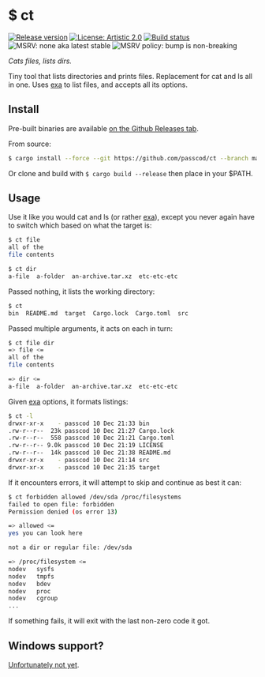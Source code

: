 # $ ct

[![Release version](https://flat.badgen.net/github/release/passcod/ct/stable)](https://github.com/passcod/ct/releases)
[![License: Artistic 2.0](https://flat.badgen.net/github/license/passcod/ct)](./LICENSE)
[![Build status](https://flat.badgen.net/travis/passcod/ct/main)](https://travis-ci.com/passcod/ct)
![MSRV: none aka latest stable](https://flat.badgen.net/badge/MSRV/latest%20stable/purple)
![MSRV policy: bump is non-breaking](https://flat.badgen.net/badge/MSRV%20policy/non-breaking/orange)

_Cats files, lists dirs._

Tiny tool that lists directories and prints files. Replacement for cat and ls
all in one. Uses [exa] to list files, and accepts all its options.

[exa]: https://the.exa.website

## Install

Pre-built binaries are available [on the Github Releases tab](https://github.com/passcod/ct/releases).

From source:

```bash
$ cargo install --force --git https://github.com/passcod/ct --branch main
```

Or clone and build with `$ cargo build --release` then place in your $PATH.

## Usage

Use it like you would cat and ls (or rather [exa]), except you never again have
to switch which based on what the target is:

```bash
$ ct file
all of the
file contents

$ ct dir
a-file  a-folder  an-archive.tar.xz  etc-etc-etc
```

Passed nothing, it lists the working directory:

```bash
$ ct
bin  README.md  target  Cargo.lock  Cargo.toml  src
```

Passed multiple arguments, it acts on each in turn:

```bash
$ ct file dir
=> file <=
all of the
file contents

=> dir <=
a-file  a-folder  an-archive.tar.xz  etc-etc-etc
```

Given [exa] options, it formats listings:

```bash
$ ct -l
drwxr-xr-x    - passcod 10 Dec 21:33 bin
.rw-r--r--  23k passcod 10 Dec 21:27 Cargo.lock
.rw-r--r--  558 passcod 10 Dec 21:21 Cargo.toml
.rw-r--r-- 9.0k passcod 10 Dec 21:19 LICENSE
.rw-r--r--  14k passcod 10 Dec 21:38 README.md
drwxr-xr-x    - passcod 10 Dec 21:14 src
drwxr-xr-x    - passcod 10 Dec 21:35 target
```

If it encounters errors, it will attempt to skip and continue as best it can:

```bash
$ ct forbidden allowed /dev/sda /proc/filesystems
failed to open file: forbidden
Permission denied (os error 13)

=> allowed <=
yes you can look here

not a dir or regular file: /dev/sda

=> /proc/filesystem <=
nodev   sysfs
nodev   tmpfs
nodev   bdev
nodev   proc
nodev   cgroup
...
```

If something fails, it will exit with the last non-zero code it got.

## Windows support?

[Unfortunately not yet](https://github.com/ogham/exa/issues/32).
